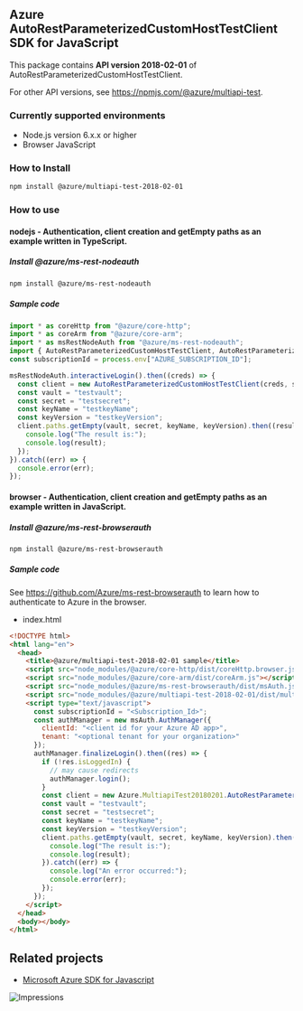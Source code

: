 ## Azure AutoRestParameterizedCustomHostTestClient SDK for JavaScript

This package contains **API version 2018-02-01** of AutoRestParameterizedCustomHostTestClient.

For other API versions, see https://npmjs.com/@azure/multiapi-test.

### Currently supported environments

- Node.js version 6.x.x or higher
- Browser JavaScript

### How to Install

```bash
npm install @azure/multiapi-test-2018-02-01
```

### How to use

#### nodejs - Authentication, client creation and getEmpty paths as an example written in TypeScript.

##### Install @azure/ms-rest-nodeauth

```bash
npm install @azure/ms-rest-nodeauth
```

##### Sample code

```typescript
import * as coreHttp from "@azure/core-http";
import * as coreArm from "@azure/core-arm";
import * as msRestNodeAuth from "@azure/ms-rest-nodeauth";
import { AutoRestParameterizedCustomHostTestClient, AutoRestParameterizedCustomHostTestModels, AutoRestParameterizedCustomHostTestMappers } from "@azure/multiapi-test-2018-02-01";
const subscriptionId = process.env["AZURE_SUBSCRIPTION_ID"];

msRestNodeAuth.interactiveLogin().then((creds) => {
  const client = new AutoRestParameterizedCustomHostTestClient(creds, subscriptionId);
  const vault = "testvault";
  const secret = "testsecret";
  const keyName = "testkeyName";
  const keyVersion = "testkeyVersion";
  client.paths.getEmpty(vault, secret, keyName, keyVersion).then((result) => {
    console.log("The result is:");
    console.log(result);
  });
}).catch((err) => {
  console.error(err);
});
```

#### browser - Authentication, client creation and getEmpty paths as an example written in JavaScript.

##### Install @azure/ms-rest-browserauth

```bash
npm install @azure/ms-rest-browserauth
```

##### Sample code

See https://github.com/Azure/ms-rest-browserauth to learn how to authenticate to Azure in the browser.

- index.html
```html
<!DOCTYPE html>
<html lang="en">
  <head>
    <title>@azure/multiapi-test-2018-02-01 sample</title>
    <script src="node_modules/@azure/core-http/dist/coreHttp.browser.js"></script>
    <script src="node_modules/@azure/core-arm/dist/coreArm.js"></script>
    <script src="node_modules/@azure/ms-rest-browserauth/dist/msAuth.js"></script>
    <script src="node_modules/@azure/multiapi-test-2018-02-01/dist/multiapi-test-2018-02-01.js"></script>
    <script type="text/javascript">
      const subscriptionId = "<Subscription_Id>";
      const authManager = new msAuth.AuthManager({
        clientId: "<client id for your Azure AD app>",
        tenant: "<optional tenant for your organization>"
      });
      authManager.finalizeLogin().then((res) => {
        if (!res.isLoggedIn) {
          // may cause redirects
          authManager.login();
        }
        const client = new Azure.MultiapiTest20180201.AutoRestParameterizedCustomHostTestClient(res.creds, subscriptionId);
        const vault = "testvault";
        const secret = "testsecret";
        const keyName = "testkeyName";
        const keyVersion = "testkeyVersion";
        client.paths.getEmpty(vault, secret, keyName, keyVersion).then((result) => {
          console.log("The result is:");
          console.log(result);
        }).catch((err) => {
          console.log("An error occurred:");
          console.error(err);
        });
      });
    </script>
  </head>
  <body></body>
</html>
```

## Related projects

- [Microsoft Azure SDK for Javascript](https://github.com/Azure/azure-sdk-for-js)

![Impressions](https://azure-sdk-impressions.azurewebsites.net/api/impressions/azure-sdk-for-js/sdk/README.png)
